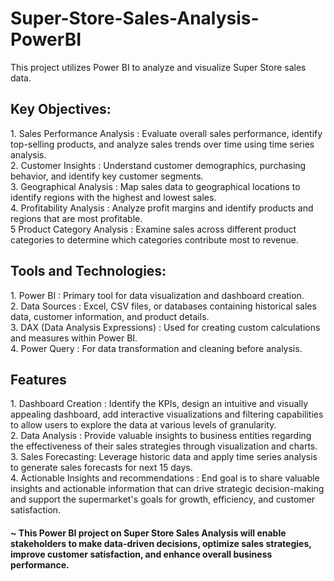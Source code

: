 # Super-Store-Sales-Analysis-PowerBI

This project utilizes Power BI to analyze and visualize Super Store sales data. 

<h2>Key Objectives:</h2>
1. Sales Performance Analysis :   Evaluate overall sales performance, identify top-selling products, and analyze sales trends over time using time series analysis.<br>
2. Customer Insights  :   Understand customer demographics, purchasing behavior, and identify key customer segments.<br>
3. Geographical Analysis  :   Map sales data to geographical locations to identify regions with the highest and lowest sales.<br>
4. Profitability Analysis  :   Analyze profit margins and identify products and regions that are most profitable.<br>
5 Product Category Analysis  :   Examine sales across different product categories to determine which categories contribute most to revenue.<br>

<h2>Tools and Technologies:</h2>
1. Power BI  :   Primary tool for data visualization and dashboard creation.<br>
2. Data Sources  :  Excel, CSV files, or databases containing historical sales data, customer information, and product details.<br>
3. DAX (Data Analysis Expressions)  :  Used for creating custom calculations and measures within Power BI.<br>
4. Power Query  :  For data transformation and cleaning before analysis.<br>

<h2>Features </h2>
1. Dashboard Creation : Identify the KPIs, design an intuitive and visually appealing dashboard, add interactive visualizations and filtering capabilities to allow users to explore the data at various levels of granularity.<br>
2. Data Analysis  : Provide valuable insights to business entities regarding the effectiveness of their sales strategies through visualization and charts.<br>
3. Sales Forecasting: Leverage historic data and apply time series analysis to generate sales forecasts for next 15 days.<br>
4. Actionable Insights and recommendations  :  End goal is to share valuable insights and actionable information that can drive strategic decision-making and support the supermarket's goals for growth, efficiency, and customer satisfaction.<br>

<h4> ~ This Power BI project on Super Store Sales Analysis will enable stakeholders to make data-driven decisions, optimize sales strategies, improve customer satisfaction, and enhance overall business performance.</h4>
